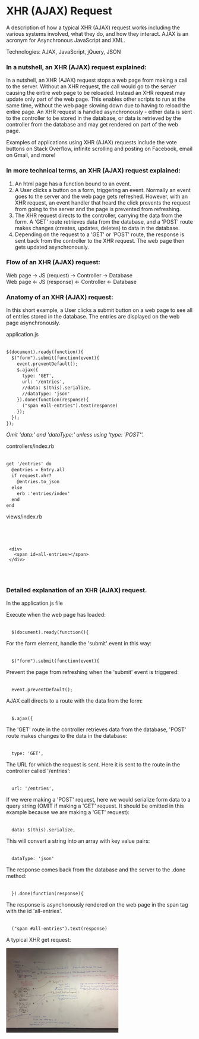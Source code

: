 <link href="public/css/application.css" rel="stylesheet" type="text/css">
<h1>XHR (AJAX) Request</h1>

<p>A description of how a typical XHR (AJAX) request works including the various systems involved, what they do, and how they interact. AJAX is an acronym for Asynchronous JavaScript and XML.</p>

<p>Technologies: AJAX, JavaScript, jQuery, JSON</p>

<h3>In a nutshell, an XHR (AJAX) request explained:</h3>

<p>In a nutshell, an XHR (AJAX) request stops a web page from making a call to the server. Without an XHR request, the call would go to the server causing the entire web page to be reloaded. Instead an XHR request may update only part of the web page. This enables other scripts to run at the same time, without the web page slowing down due to having to reload the entire page. An XHR request is handled asynchronously - either data is sent to the controller to be stored in the database, or data is retrieved by the controller from the database and may get rendered on part of the web page.</p>

<p>Examples of applications using XHR (AJAX) requests include the vote buttons on Stack Overflow, infinite scrolling and posting on Facebook, email on Gmail, and more!

<h3>In more technical terms, an XHR (AJAX) request explained:</h3>

<ol>
	<li>An html page has a function bound to an event.</li> 
	<li>A User clicks a button on a form, triggering an event. Normally an event goes to the server and the web page gets refreshed. However, with an XHR request, an event handler that heard the click prevents the request from going to the server and the page is prevented from refreshing.</li>
	<li>The XHR request directs to the controller, carrying the data from the form. A 'GET' route retrieves data from the database, and a 'POST' route makes changes (creates, updates, deletes) to data in the database.</li>
	<li>Depending on the request to a 'GET' or 'POST' route, the response is sent back from the controller to the XHR request. The web page then gets updated asynchronously.</li>
</ol>

<h3>Flow of an XHR (AJAX) request:</h3>

<p>Web page -> JS (request) -> Controller -> Database <br>
Web page <- JS (response) <- Controller <- Database </p>

<h3>Anatomy of an XHR (AJAX) request:</h3> 

<p>In this short example, a User clicks a submit button on a web page to see all of entries stored in the database. The entries are displayed on the web page asynchronously.</p>

<p>application.js <br>

<pre><code>
$(document).ready(function(){
  $("form").submit(function(event){
    event.preventDefault();
    $.ajax({
      type: 'GET',
      url: '/entries',
      //data: $(this).serialize,  
      //dataType: 'json' 
    }).done(function(response){
      ("span #all-entries").text(response)
    });
  });
});
</code></pre> 
<i>Omit 'data:' and 'dataType:' unless using 'type: 'POST''.</i></p>

<p>controllers/index.rb</p>
<pre><code>
get '/entries' do
  @entries = Entry.all
  if request.xhr?
    @entries.to_json
  else
    erb :'entries/index'
  end
end 
</code></pre> 


<p>views/index.rb</p>
<pre><code>
 <xmp>
 <div>
   <span id=all-entries></span>
 </div> 
 </xmp> 
</code></pre> 



<h3>Detailed explanation of an XHR (AJAX) request.</h3>

<p>In the application.js file</p>

<p>Execute when the web page has loaded:</p>

<pre><code>
  $(document).ready(function(){
</code></pre>

<p>For the form element, handle the 'submit' event in this way:</p>
<pre><code>
  $("form").submit(function(event){
</code></pre>

<p>Prevent the page from refreshing when the 'submit' event is triggered:</p>
<pre><code>
  event.preventDefault();
</code></pre>

<p>AJAX call directs to a route with the data from the form:</p>
<pre><code>
  $.ajax({
</code></pre>

<p>The 'GET' route in the controller retrieves data from the database, 'POST' route makes changes to the data in the database:</p>
<pre><code>
  type: 'GET',
</code></pre>

<p>The URL for which the request is sent. Here it is sent to the route in the controller called '/entries':</p>
<pre><code>
  url: '/entries',
</code></pre>

<p>If we were making a 'POST' request, here we would serialize form data to a query string (OMIT if making a 'GET' request. It should be omitted in this example because we are making a 'GET' request):</p>
<pre><code>
  data: $(this).serialize,
</code></pre>

<p>This will convert a string into an array with key value pairs:</p>
<pre><code>
  dataType: 'json' 
</code></pre>  

<p>The response comes back from the database and the server to the .done method:</p>
<pre><code>
  }).done(function(response){
</code></pre> 

<p>The response is asynchonously rendered on the web page in the span tag with the id 'all-entries'.</p>
<pre><code>
  ("span #all-entries").text(response)
</code></pre> 
      
<p>A typical XHR get request:</p>
<img src="ajax-request.JPG" alt="XHR Request" height="45%" width="60%">

